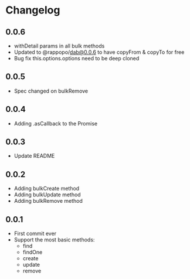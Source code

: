 # Changelog

## 0.0.6

* withDetail params in all bulk methods
* Updated to @rappopo/dab@0.0.6 to have copyFrom & copyTo for free 
* Bug fix this.options.options need to be deep cloned

## 0.0.5

* Spec changed on bulkRemove

## 0.0.4

* Adding .asCallback to the Promise

## 0.0.3

* Update README

## 0.0.2

* Adding bulkCreate method
* Adding bulkUpdate method
* Adding bulkRemove method

## 0.0.1

* First commit ever
* Support the most basic methods:
  * find
  * findOne
  * create
  * update
  * remove
